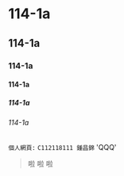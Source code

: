 # 114-1a
## 114-1a
### 114-1a
#### 114-1a
##### 114-1a
###### 114-1a

```個人網頁:```
`C112118111 鍾昌錦`
'QQQ'
>啦
>啦
>啦

